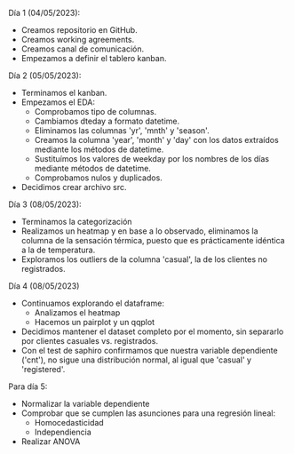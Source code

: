 Día 1 (04/05/2023):

 - Creamos repositorio en GitHub.
 - Creamos working agreements.
 - Creamos canal de comunicación.
 - Empezamos a definir el tablero kanban.

Día 2 (05/05/2023):

 - Terminamos el kanban.
 - Empezamos el EDA: 
    - Comprobamos tipo de columnas.
    - Cambiamos dteday a formato datetime.
    - Eliminamos las columnas 'yr', 'mnth' y 'season'.
    - Creamos la columna 'year', 'month' y 'day' con los datos extraídos mediante los métodos de datetime.
    - Sustituímos los valores de weekday por los nombres de los días mediante métodos de datetime. 
    - Comprobamos nulos y duplicados.
 - Decidimos crear archivo src.

Día 3 (08/05/2023):

   - Terminamos la categorización 
   - Realizamos un heatmap y en base a lo observado, eliminamos la columna de la sensación térmica, puesto que es prácticamente idéntica a la de temperatura.
   - Exploramos los outliers de la columna 'casual', la de los clientes no registrados.


 <!-- Para día 4:
 - Continuar EDA.
 - Seguir estudiando el heatmap.
 - Valorar si separar el dataset. Calcular el porcentaje de cnt que representan 'casual' y 'registered' para cada día. 
 - Empezar a incluir en el archivo src las variables/funciones que vayamos creando. -->

Día 4 (08/05/2023)
  - Continuamos explorando el dataframe:
      - Analizamos el heatmap
      - Hacemos un pairplot y un qqplot
   - Decidimos mantener el dataset completo por el momento, sin separarlo por clientes casuales vs. registrados.
   - Con el test de saphiro confirmamos que nuestra variable dependiente ('cnt'), no sigue una distribución normal, al igual que 'casual' y 'registered'.

Para día 5:
   - Normalizar la variable dependiente
   - Comprobar que se cumplen las asunciones para una regresión lineal:
      - Homocedasticidad
      - Independiencia
   - Realizar ANOVA